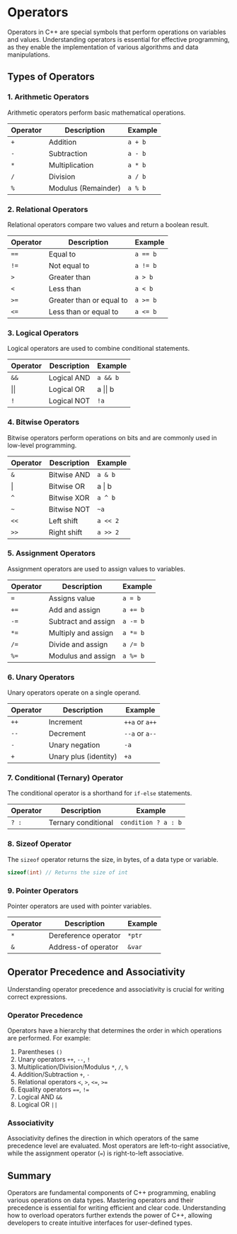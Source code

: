 # Operators

Operators in C++ are special symbols that perform operations on variables and values. Understanding operators is essential for effective programming, as they enable the implementation of various algorithms and data manipulations.

## Types of Operators

### 1. Arithmetic Operators

Arithmetic operators perform basic mathematical operations.

| Operator | Description          | Example          |
|----------|----------------------|-------------------|
| `+`      | Addition             | `a + b`           |
| `-`      | Subtraction          | `a - b`           |
| `*`      | Multiplication       | `a * b`           |
| `/`      | Division             | `a / b`           |
| `%`      | Modulus (Remainder) | `a % b`           |

### 2. Relational Operators

Relational operators compare two values and return a boolean result.

| Operator | Description               | Example     |
|----------|---------------------------|-------------|
| `==`     | Equal to                  | `a == b`    |
| `!=`     | Not equal to              | `a != b`    |
| `>`      | Greater than              | `a > b`     |
| `<`      | Less than                 | `a < b`     |
| `>=`     | Greater than or equal to  | `a >= b`    |
| `<=`     | Less than or equal to     | `a <= b`    |

### 3. Logical Operators

Logical operators are used to combine conditional statements.

| Operator | Description | Example  |
| -------- | ----------- | -------- |
| `&&`     | Logical AND | `a && b` |
| \|\|     | Logical OR  | a \|\| b |
| `!`      | Logical NOT | `!a`     |

### 4. Bitwise Operators

Bitwise operators perform operations on bits and are commonly used in low-level programming.

| Operator | Description | Example  |
| -------- | ----------- | -------- |
| `&`      | Bitwise AND | `a & b`  |
| \|       | Bitwise OR  | a \| b   |
| `^`      | Bitwise XOR | `a ^ b`  |
| `~`      | Bitwise NOT | `~a`     |
| `<<`     | Left shift  | `a << 2` |
| `>>`     | Right shift | `a >> 2` |

### 5. Assignment Operators

Assignment operators are used to assign values to variables.

| Operator  | Description                      | Example        |
|-----------|----------------------------------|-----------------|
| `=`       | Assigns value                   | `a = b`         |
| `+=`      | Add and assign                  | `a += b`        |
| `-=`      | Subtract and assign             | `a -= b`        |
| `*=`      | Multiply and assign             | `a *= b`        |
| `/=`      | Divide and assign               | `a /= b`        |
| `%=`      | Modulus and assign              | `a %= b`        |

### 6. Unary Operators

Unary operators operate on a single operand.

| Operator | Description              | Example     |
|----------|--------------------------|-------------|
| `++`     | Increment                | `++a` or `a++` |
| `--`     | Decrement                | `--a` or `a--` |
| `-`      | Unary negation           | `-a`        |
| `+`      | Unary plus (identity)   | `+a`        |

### 7. Conditional (Ternary) Operator

The conditional operator is a shorthand for `if-else` statements.

| Operator | Description                    | Example              |
|----------|--------------------------------|----------------------|
| `? :`    | Ternary conditional            | `condition ? a : b` |

### 8. Sizeof Operator

The `sizeof` operator returns the size, in bytes, of a data type or variable.

```cpp
sizeof(int) // Returns the size of int
```

### 9. Pointer Operators

Pointer operators are used with pointer variables.

| Operator | Description               | Example       |
|----------|---------------------------|---------------|
| `*`      | Dereference operator      | `*ptr`        |
| `&`      | Address-of operator       | `&var`        |

## Operator Precedence and Associativity

Understanding operator precedence and associativity is crucial for writing correct expressions.

### Operator Precedence

Operators have a hierarchy that determines the order in which operations are performed. For example:

1. Parentheses `()`
2. Unary operators `++`, `--`, `!`
3. Multiplication/Division/Modulus `*`, `/`, `%`
4. Addition/Subtraction `+`, `-`
5. Relational operators `<`, `>`, `<=`, `>=`
6. Equality operators `==`, `!=`
7. Logical AND `&&`
8. Logical OR `||`

### Associativity

Associativity defines the direction in which operators of the same precedence level are evaluated. Most operators are left-to-right associative, while the assignment operator (`=`) is right-to-left associative.

## Summary

Operators are fundamental components of C++ programming, enabling various operations on data types. Mastering operators and their precedence is essential for writing efficient and clear code. Understanding how to overload operators further extends the power of C++, allowing developers to create intuitive interfaces for user-defined types.
